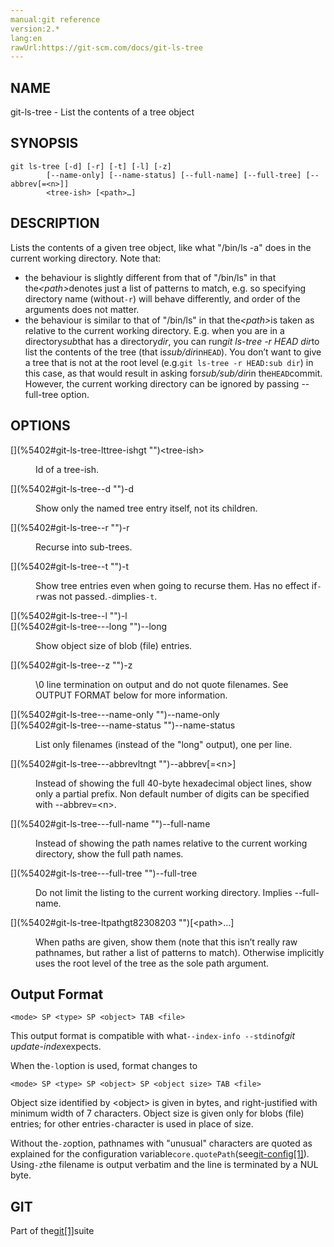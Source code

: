 ```yaml
---
manual:git reference
version:2.*
lang:en
rawUrl:https://git-scm.com/docs/git-ls-tree
---
```



## [](%5402#_name "")NAME<a name="_name"></a>


git-ls-tree - List the contents of a tree object





## [](%5402#_synopsis "")SYNOPSIS<a name="_synopsis"></a>

```
git ls-tree [-d] [-r] [-t] [-l] [-z]
	    [--name-only] [--name-status] [--full-name] [--full-tree] [--abbrev[=<n>]]
	    <tree-ish> [<path>…​]
```




## [](%5402#_description "")DESCRIPTION<a name="_description"></a>


Lists the contents of a given tree object, like what &quot;/bin/ls -a&quot; does in the current working directory. Note that:



* the behaviour is slightly different from that of &quot;/bin/ls&quot; in that the<em>&lt;path&gt;</em>denotes just a list of patterns to match, e.g. so specifying directory name (without`-r`) will behave differently, and order of the arguments does not matter.
* the behaviour is similar to that of &quot;/bin/ls&quot; in that the<em>&lt;path&gt;</em>is taken as relative to the current working directory. E.g. when you are in a directory<em>sub</em>that has a directory<em>dir</em>, you can run<em>git ls-tree -r HEAD dir</em>to list the contents of the tree (that is<em>sub/dir</em>in`HEAD`). You don’t want to give a tree that is not at the root level (e.g.`git ls-tree -r HEAD:sub dir`) in this case, as that would result in asking for<em>sub/sub/dir</em>in the`HEAD`commit. However, the current working directory can be ignored by passing --full-tree option.




## [](%5402#_options "")OPTIONS<a name="_options"></a>
<dl><dt id='git-ls-tree-lttree-ishgt'>[](%5402#git-ls-tree-lttree-ishgt "")&lt;tree-ish&gt;</dt><dd>

Id of a tree-ish.

</dd><dt id='git-ls-tree--d'>[](%5402#git-ls-tree--d "")-d</dt><dd>

Show only the named tree entry itself, not its children.

</dd><dt id='git-ls-tree--r'>[](%5402#git-ls-tree--r "")-r</dt><dd>

Recurse into sub-trees.

</dd><dt id='git-ls-tree--t'>[](%5402#git-ls-tree--t "")-t</dt><dd>

Show tree entries even when going to recurse them. Has no effect if`-r`was not passed.`-d`implies`-t`.

</dd><dt id='git-ls-tree--l'>[](%5402#git-ls-tree--l "")-l</dt><dt id='git-ls-tree---long'>[](%5402#git-ls-tree---long "")--long</dt><dd>

Show object size of blob (file) entries.

</dd><dt id='git-ls-tree--z'>[](%5402#git-ls-tree--z "")-z</dt><dd>

\0 line termination on output and do not quote filenames. See OUTPUT FORMAT below for more information.

</dd><dt id='git-ls-tree---name-only'>[](%5402#git-ls-tree---name-only "")--name-only</dt><dt id='git-ls-tree---name-status'>[](%5402#git-ls-tree---name-status "")--name-status</dt><dd>

List only filenames (instead of the &quot;long&quot; output), one per line.

</dd><dt id='git-ls-tree---abbrevltngt'>[](%5402#git-ls-tree---abbrevltngt "")--abbrev[=&lt;n&gt;]</dt><dd>

Instead of showing the full 40-byte hexadecimal object lines, show only a partial prefix. Non default number of digits can be specified with --abbrev=&lt;n&gt;.

</dd><dt id='git-ls-tree---full-name'>[](%5402#git-ls-tree---full-name "")--full-name</dt><dd>

Instead of showing the path names relative to the current working directory, show the full path names.

</dd><dt id='git-ls-tree---full-tree'>[](%5402#git-ls-tree---full-tree "")--full-tree</dt><dd>

Do not limit the listing to the current working directory. Implies --full-name.

</dd><dt id='git-ls-tree-ltpathgt82308203'>[](%5402#git-ls-tree-ltpathgt82308203 "")[&lt;path&gt;…​]</dt><dd>

When paths are given, show them (note that this isn’t really raw pathnames, but rather a list of patterns to match). Otherwise implicitly uses the root level of the tree as the sole path argument.

</dd></dl>



## [](%5402#_output_format "")Output Format<a name="_output_format"></a>

```
<mode> SP <type> SP <object> TAB <file>
```




This output format is compatible with what`--index-info --stdin`of<em>git update-index</em>expects.




When the`-l`option is used, format changes to



```
<mode> SP <type> SP <object> SP <object size> TAB <file>
```




Object size identified by &lt;object&gt; is given in bytes, and right-justified with minimum width of 7 characters. Object size is given only for blobs (file) entries; for other entries`-`character is used in place of size.




Without the`-z`option, pathnames with &quot;unusual&quot; characters are quoted as explained for the configuration variable`core.quotePath`(see[git-config[1]](%2249  "")). Using`-z`the filename is output verbatim and the line is terminated by a NUL byte.





## [](%5402#_git "")GIT<a name="_git"></a>


Part of the[git[1]](%2248  "")suite





